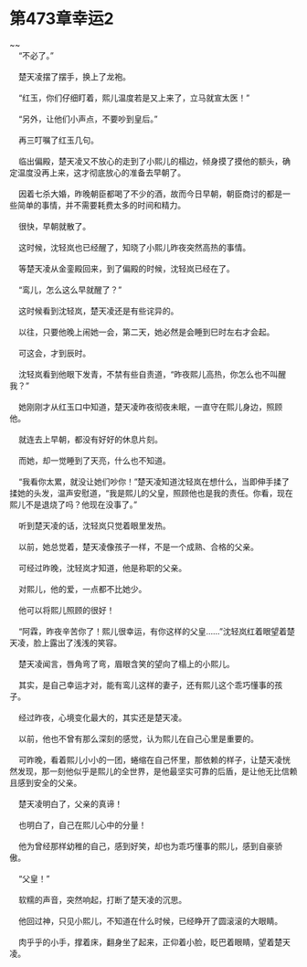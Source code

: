 # 第473章幸运2
~~<br>&nbsp;&nbsp;&nbsp;&nbsp;“不必了。”<br><br>&nbsp;&nbsp;&nbsp;&nbsp;楚天凌摆了摆手，换上了龙袍。<br><br>&nbsp;&nbsp;&nbsp;&nbsp;“红玉，你们仔细盯着，熙儿温度若是又上来了，立马就宣太医！”<br><br>&nbsp;&nbsp;&nbsp;&nbsp;“另外，让他们小声点，不要吵到皇后。”<br><br>&nbsp;&nbsp;&nbsp;&nbsp;再三叮嘱了红玉几句。<br><br>&nbsp;&nbsp;&nbsp;&nbsp;临出偏殿，楚天凌又不放心的走到了小熙儿的榻边，倾身摸了摸他的额头，确定温度没再上来，这才彻底放心的准备去早朝了。<br><br>&nbsp;&nbsp;&nbsp;&nbsp;因着七杀大婚，昨晚朝臣都喝了不少的酒，故而今日早朝，朝臣商讨的都是一些简单的事情，并不需要耗费太多的时间和精力。<br><br>&nbsp;&nbsp;&nbsp;&nbsp;很快，早朝就散了。<br><br>&nbsp;&nbsp;&nbsp;&nbsp;这时候，沈轻岚也已经醒了，知晓了小熙儿昨夜突然高热的事情。<br><br>&nbsp;&nbsp;&nbsp;&nbsp;等楚天凌从金銮殿回来，到了偏殿的时候，沈轻岚已经在了。<br><br>&nbsp;&nbsp;&nbsp;&nbsp;“鸾儿，怎么这么早就醒了？”<br><br>&nbsp;&nbsp;&nbsp;&nbsp;这时候看到沈轻岚，楚天凌还是有些诧异的。<br><br>&nbsp;&nbsp;&nbsp;&nbsp;以往，只要他晚上闹她一会，第二天，她必然是会睡到巳时左右才会起。<br><br>&nbsp;&nbsp;&nbsp;&nbsp;可这会，才到辰时。<br><br>&nbsp;&nbsp;&nbsp;&nbsp;沈轻岚看到他眼下发青，不禁有些自责道，“昨夜熙儿高热，你怎么也不叫醒我？”<br><br>&nbsp;&nbsp;&nbsp;&nbsp;她刚刚才从红玉口中知道，楚天凌昨夜彻夜未眠，一直守在熙儿身边，照顾他。<br><br>&nbsp;&nbsp;&nbsp;&nbsp;就连去上早朝，都没有好好的休息片刻。<br><br>&nbsp;&nbsp;&nbsp;&nbsp;而她，却一觉睡到了天亮，什么也不知道。<br><br>&nbsp;&nbsp;&nbsp;&nbsp;“我看你太累，就没让她们吵你！”楚天凌知道沈轻岚在想什么，当即伸手揉了揉她的头发，温声安慰道，“我是熙儿的父皇，照顾他也是我的责任。你看，现在熙儿不是退烧了吗？他现在没事了。”<br><br>&nbsp;&nbsp;&nbsp;&nbsp;听到楚天凌的话，沈轻岚只觉着眼里发热。<br><br>&nbsp;&nbsp;&nbsp;&nbsp;以前，她总觉着，楚天凌像孩子一样，不是一个成熟、合格的父亲。<br><br>&nbsp;&nbsp;&nbsp;&nbsp;可经过昨晚，沈轻岚才知道，他是称职的父亲。<br><br>&nbsp;&nbsp;&nbsp;&nbsp;对熙儿，他的爱，一点都不比她少。<br><br>&nbsp;&nbsp;&nbsp;&nbsp;他可以将熙儿照顾的很好！<br><br>&nbsp;&nbsp;&nbsp;&nbsp;“阿霖，昨夜辛苦你了！熙儿很幸运，有你这样的父皇……”沈轻岚红着眼望着楚天凌，脸上露出了浅浅的笑容。<br><br>&nbsp;&nbsp;&nbsp;&nbsp;楚天凌闻言，唇角弯了弯，眉眼含笑的望向了榻上的小熙儿。<br><br>&nbsp;&nbsp;&nbsp;&nbsp;其实，是自己幸运才对，能有鸾儿这样的妻子，还有熙儿这个乖巧懂事的孩子。<br><br>&nbsp;&nbsp;&nbsp;&nbsp;经过昨夜，心境变化最大的，其实还是楚天凌。<br><br>&nbsp;&nbsp;&nbsp;&nbsp;以前，他也不曾有那么深刻的感觉，认为熙儿在自己心里是重要的。<br><br>&nbsp;&nbsp;&nbsp;&nbsp;可昨晚，看着熙儿小小的一团，蜷缩在自己怀里，那依赖的样子，让楚天凌恍然发现，那一刻他似乎是熙儿的全世界，是他最坚实可靠的后盾，是让他无比信赖且感到安全的父亲。<br><br>&nbsp;&nbsp;&nbsp;&nbsp;楚天凌明白了，父亲的真谛！<br><br>&nbsp;&nbsp;&nbsp;&nbsp;也明白了，自己在熙儿心中的分量！<br><br>&nbsp;&nbsp;&nbsp;&nbsp;他为曾经那样幼稚的自己，感到好笑，却也为乖巧懂事的熙儿，感到自豪骄傲。<br><br>&nbsp;&nbsp;&nbsp;&nbsp;“父皇！”<br><br>&nbsp;&nbsp;&nbsp;&nbsp;软糯的声音，突然响起，打断了楚天凌的沉思。<br><br>&nbsp;&nbsp;&nbsp;&nbsp;他回过神，只见小熙儿，不知道在什么时候，已经睁开了圆滚滚的大眼睛。<br><br>&nbsp;&nbsp;&nbsp;&nbsp;肉乎乎的小手，撑着床，翻身坐了起来，正仰着小脸，眨巴着眼睛，望着楚天凌。<br><br>
                    

<script>_fwqdsqadxfw()</script>
<div><script>_dfwf1dw();</script></div>
<div><script>_dfwf1agdw();</script></div>
                